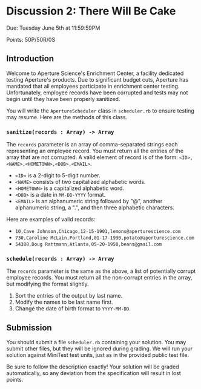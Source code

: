 # Discussion 2: There Will Be Cake
Due: Tuesday June 5th at 11:59:59PM

Points: 50P/50R/0S

## Introduction
Welcome to Aperture Science's Enrichment Center, a facility dedicated
testing Aperture's products. Due to significant budget cuts, Aperture
has mandated that all employees participate in enrichment center testing.
Unfortunately, employee records have been corrupted and tests may not
begin until they have been properly sanitized.

You will write the `ApertureScheduler` class in `scheduler.rb` to ensure
testing may resume. Here are the methods of this class.

### `sanitize(records : Array) -> Array`
The `records` parameter is an array of comma-separated strings each
representing an employee record. You must return all the entries of
the array that are not corrupted. A valid element of record is of
the form: `<ID>,<NAME>,<HOMETOWN>,<DOB>,<EMAIL>`.

* `<ID>` is a 2-digit to 5-digit number.
* `<NAME>` consists of two capitalized alphabetic words.
* `<HOMETOWN>` is a capitalized alphabetic word.
* `<DOB>` is a date in `MM-DD-YYYY` format.
* `<EMAIL>` is an alphanumeric string followed by "@", another alphanumeric string, a ".", and then three alphabetic characters.

Here are examples of valid records:

* `10,Cave Johnson,Chicago,12-15-1901,lemons@aperturescience.com`
* `730,Caroline McLain,Portland,01-17-1930,potato@aperturescience.com`
* `54388,Doug Rattmann,Atlanta,05-20-1950,beans@gmail.com`

### `schedule(records : Array) -> Array`
The `records` parameter is the same as the above, a list of potentially
corrupt employee records. You must return all the non-corrupt entries
in the array, but modifying the format slightly.

1. Sort the entries of the output by last name.
2. Modify the names to be last name first.
2. Change the date of birth format to `YYYY-MM-DD`.

## Submission
You should submit a file `scheduler.rb` containing your solution. You may submit other files, but they will be ignored during grading. We will run your solution against MiniTest test units, just as in the provided public test file.

Be sure to follow the description exactly! Your solution will be graded automatically, so any deviation from the specification will result in lost points.
